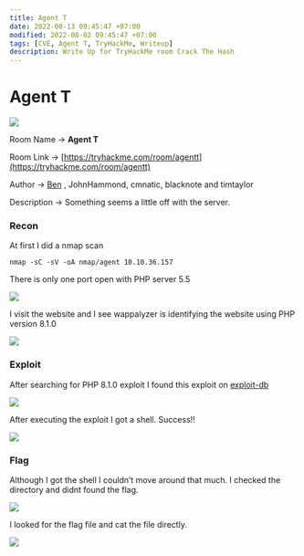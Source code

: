 ```yaml
---
title: Agent T
date: 2022-08-13 09:45:47 +07:00
modified: 2022-08-02 09:45:47 +07:00
tags: [CVE, Agent T, TryHackMe, Writeup]
description: Write Up for TryHackMe room Crack The Hash
---
```

# Agent T

![](https://photos.squarezero.dev/file/abir-images/AgentT/logo.png)

Room Name → **Agent T**

Room Link → [https://tryhackme.com/room/agentt](https://tryhackme.com/room/agentt)

Author → [Ben](https://tryhackme.com/p/ben) , JohnHammond, cmnatic, blacknote and timtaylor

Description → Something seems a little off with the server.

### Recon

At first I did a nmap scan

`nmap -sC -sV -oA nmap/agent 10.10.36.157`

There is only one port open with PHP server 5.5

![](https://photos.squarezero.dev/file/abir-images/AgentT/1.png)

I visit the website and I see wappalyzer is identifying the website using PHP version 8.1.0

![](https://photos.squarezero.dev/file/abir-images/AgentT/2.png)
### Exploit

After searching for PHP 8.1.0 exploit I found this exploit on [exploit-db](https://www.exploit-db.com/exploits/49933)

![](https://photos.squarezero.dev/file/abir-images/AgentT/3.png)

After executing the exploit I got a shell. Success!!

![](https://photos.squarezero.dev/file/abir-images/AgentT/4.png)

### Flag

Although I got the shell I couldn’t move around that much. I checked the directory and didnt found the flag. 

![](https://photos.squarezero.dev/file/abir-images/AgentT/5.png)

I looked for the flag file and cat the file directly. 

![](https://photos.squarezero.dev/file/abir-images/AgentT/6.png)